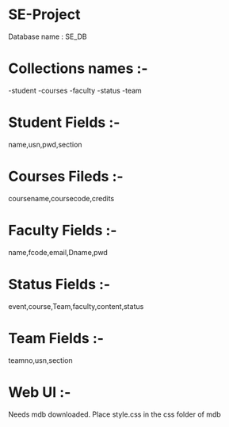 # SE-Project

Database name : SE_DB

# Collections names :-

-student
-courses
-faculty
-status
-team

# Student Fields :-

name,usn,pwd,section

# Courses Fileds :-

coursename,coursecode,credits

# Faculty Fields :-

name,fcode,email,Dname,pwd

# Status Fields :-

event,course,Team,faculty,content,status

# Team Fields :-

teamno,usn,section

# Web UI :-

Needs mdb downloaded.
Place style.css in the css folder of mdb
